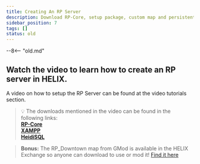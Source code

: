 ```yaml
---
title: Creating An RP Server
description: Download RP-Core, setup package, custom map and persistent datastores.
sidebar_position: 7
tags: []
status: old
---
```


--8<-- "old.md"

## Watch the video to learn how to create an RP server in HELIX. 

A video on how to setup the RP Server can be found at the video tutorials section.
> 💡 The downloads mentioned in the video can be found in the following links:  
 **[RP-Core](https://github.com/helix-game/rp-core)**   
 **[XAMPP](https://www.apachefriends.org/download.html)**   
 **[HeidiSQL](https://www.heidisql.com/download.php)** 

> **Bonus:**
    The RP_Downtown map from GMod is available in the HELIX Exchange so anyone can download to use or mod it!  [Find it here](https://helixgame.com/exchange/item/1d655985-d292-438f-9bc7-bd8f85e48e78) 